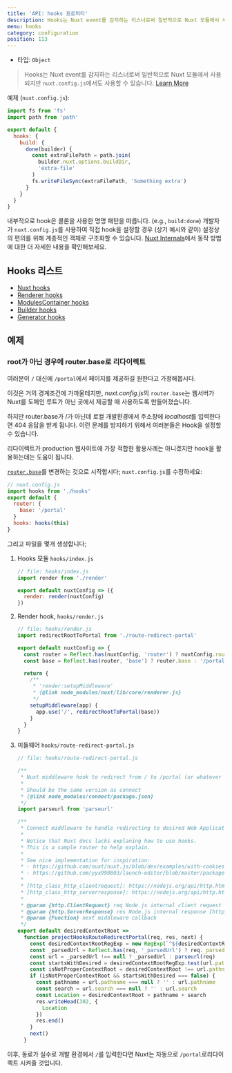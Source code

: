 ```yaml
---
title: 'API: hooks 프로퍼티'
description: Hooks는 Nuxt event를 감지하는 리스너로써 일반적으로 Nuxt 모듈에서 사용되지만 `nuxt.config.js`에서도 사용할 수 있습니다.
menu: hooks
category: configuration
position: 113
---
```


- 타입: `Object`

> Hooks는 Nuxt event를 감지하는 리스너로써 일반적으로 Nuxt 모듈에서 사용되지만 `nuxt.config.js`에서도 사용할 수 있습니다. [Learn More](/api/internals)

예제 (`nuxt.config.js`):

```js
import fs from 'fs'
import path from 'path'

export default {
  hooks: {
    build: {
      done(builder) {
        const extraFilePath = path.join(
          builder.nuxt.options.buildDir,
          'extra-file'
        )
        fs.writeFileSync(extraFilePath, 'Something extra')
      }
    }
  }
}
```

내부적으로 hook은 콜론을 사용한 명명 패턴을 따릅니다. (e.g., `build:done`) 개발자가 `nuxt.config.js`를 사용하여 직접 hook을 설정할 경우 (상기 예시와 같이) 설정상의 편의를 위해 계층적인 객체로 구조화할 수 있습니다. [Nuxt Internals](/api/internals)에서 동작 방법에 대한 더 자세한 내용을 확인해보세요.

## Hooks 리스트

- [Nuxt hooks](https://nuxtjs.org/api/internals-nuxt#hooks)
- [Renderer hooks](https://nuxtjs.org/api/internals-renderer#hooks)
- [ModulesContainer hooks](https://nuxtjs.org/api/internals-module-container#hooks)
- [Builder hooks](https://nuxtjs.org/api/internals-builder#hooks)
- [Generator hooks](https://nuxtjs.org/api/internals-generator#hooks)

## 예제

### root가 아닌 경우에 router.base로 리다이렉트

여러분이 `/` 대신에 `/portal`에서 페이지를 제공하길 원한다고 가정해봅시다.

이것은 거의 경계조건에 가까울테지만, *nuxt.config.js*의 `router.base`는 웹서버가 Nuxt를 도메인 루트가 아닌 곳에서 제공할 때 사용하도록 만들어졌습니다.

하지만 router.base가 /가 아닌데 로컬 개발환경에서 주소창에 *localhost*를 입력한다면 404 응답을 받게 됩니다. 이런 문제를 방지하기 위해서 여러분들은 Hook을 설정할 수 있습니다.

리다이렉트가 production 웹사이트에 가장 적합한 활용사례는 아니겠지만 hook을 활용하는데는 도움이 됩니다.

[`router.base`](/api/configuration-router#base)를 변경하는 것으로 시작합시다; `nuxt.config.js`를 수정하세요:

```js
// nuxt.config.js
import hooks from './hooks'
export default {
  router: {
    base: '/portal'
  }
  hooks: hooks(this)
}
```

그리고 파일을 몇개 생성합니다;

1. Hooks 모듈 `hooks/index.js`

   ```js
   // file: hooks/index.js
   import render from './render'

   export default nuxtConfig => ({
     render: render(nuxtConfig)
   })
   ```

1. Render hook, `hooks/render.js`

   ```js
   // file: hooks/render.js
   import redirectRootToPortal from './route-redirect-portal'

   export default nuxtConfig => {
     const router = Reflect.has(nuxtConfig, 'router') ? nuxtConfig.router : {}
     const base = Reflect.has(router, 'base') ? router.base : '/portal'

     return {
       /**
        * 'render:setupMiddleware'
        * {@link node_modules/nuxt/lib/core/renderer.js}
        */
       setupMiddleware(app) {
         app.use('/', redirectRootToPortal(base))
       }
     }
   }
   ```

1. 미들웨어 `hooks/route-redirect-portal.js`

   ```js
   // file: hooks/route-redirect-portal.js

   /**
    * Nuxt middleware hook to redirect from / to /portal (or whatever we set in nuxt.config.js router.base)
    *
    * Should be the same version as connect
    * {@link node_modules/connect/package.json}
    */
   import parseurl from 'parseurl'

   /**
    * Connect middleware to handle redirecting to desired Web Applicatin Context Root.
    *
    * Notice that Nuxt docs lacks explaning how to use hooks.
    * This is a sample router to help explain.
    *
    * See nice implementation for inspiration:
    * - https://github.com/nuxt/nuxt.js/blob/dev/examples/with-cookies/plugins/cookies.js
    * - https://github.com/yyx990803/launch-editor/blob/master/packages/launch-editor-middleware/index.js
    *
    * [http_class_http_clientrequest]: https://nodejs.org/api/http.html#http_class_http_clientrequest
    * [http_class_http_serverresponse]: https://nodejs.org/api/http.html#http_class_http_serverresponse
    *
    * @param {http.ClientRequest} req Node.js internal client request object [http_class_http_clientrequest]
    * @param {http.ServerResponse} res Node.js internal response [http_class_http_serverresponse]
    * @param {Function} next middleware callback
    */
   export default desiredContextRoot =>
     function projectHooksRouteRedirectPortal(req, res, next) {
       const desiredContextRootRegExp = new RegExp(`^${desiredContextRoot}`)
       const _parsedUrl = Reflect.has(req, '_parsedUrl') ? req._parsedUrl : null
       const url = _parsedUrl !== null ? _parsedUrl : parseurl(req)
       const startsWithDesired = desiredContextRootRegExp.test(url.pathname)
       const isNotProperContextRoot = desiredContextRoot !== url.pathname
       if (isNotProperContextRoot && startsWithDesired === false) {
         const pathname = url.pathname === null ? '' : url.pathname
         const search = url.search === null ? '' : url.search
         const Location = desiredContextRoot + pathname + search
         res.writeHead(302, {
           Location
         })
         res.end()
       }
       next()
     }
   ```

이후, 동료가 실수로 개발 환경에서 `/`를 입력한다면 Nuxt는 자동으로 `/portal`로리다이렉트 시켜줄 것입니다.

